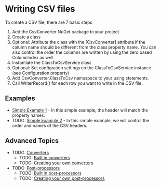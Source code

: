 # Writing CSV files

To create a CSV file, there are 7 basic steps
1. Add the CsvConverter NuGet package to your project
2. Create a class
3. Optional: Attribute the class with the [CsvConverter] attribute if the column name should be different from the class property name.  You can also control the order the columns are written by using the zero based ColumnIndex as well.
4. Instantiate the ClassToCsvService class
5. Optional: Set configration settings on the ClassToCsvService instance (see Configuration property)
6. Add CsvConverter.ClassToCsv namespace to your using statements.
7. Call WriterRecord() for each row you want to write in the CSV file. 


## Examples
- [Simple Example 1](./Examples/Simple1.md) - In this simple example, the header will match the property names.
- TODO: [Simple Example 2](./Examples/Simple2.md) - In this simple example, we will control the order and names of the CSV headers.



## Advanced Topics
-  TODO: [Converters](./Converters/Converters-Main.md)
    -   TODO: [Built in converters](./Converters/Built-in.md)
    -  TODO: [Creating your own converters](./Converters/Creating.md)
-  TODO: [Post-processors](./Postprocesors/Postprocesors.md)
    -  TODO: [Built in post-processors](./Postprocesors/Built-in.md)
    -  TODO: [Creating your own post-processors](./Postprocesors/Creating.md)
